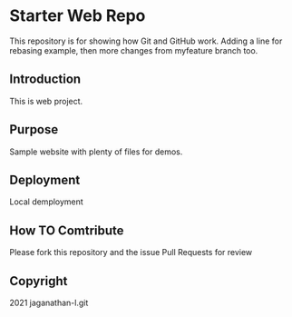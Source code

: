 # Starter Web Repo

This repository is for showing how Git and GitHub work. Adding a line for rebasing example, then more changes from myfeature branch too.

## Introduction
This is web project.

## Purpose

Sample website with plenty of files for demos.

## Deployment
Local demployment

## How TO Comtribute

Please fork this repository and the issue Pull Requests for review

## Copyright
2021 jaganathan-l.git

